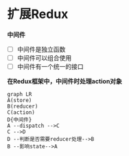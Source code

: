 # 			扩展Redux

**中间件**

- [ ] 中间件是独立函数
- [ ] 中间件可以组合使用
- [ ] 中间件有一个统一的接口

**在Redux框架中，中间件时处理action对象**

```mermaid
graph LR
A(store)
B(reducer)
C(action)
D{中间件}
A --dispatch -->C
C -->D
D --判断是否需要reducer处理-->B
B --影响state-->A
```


